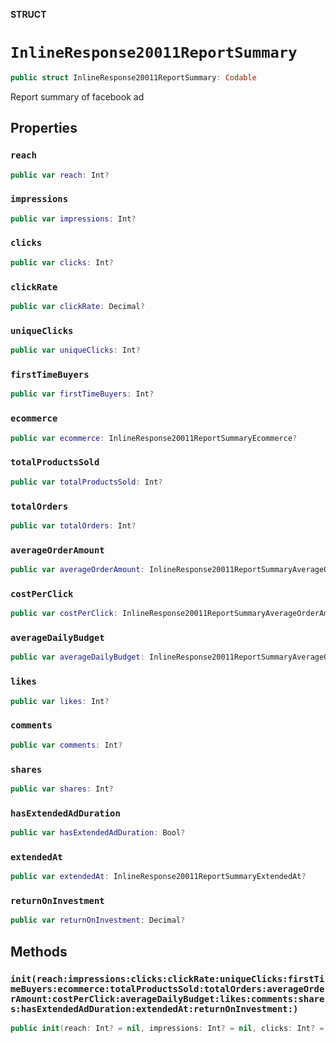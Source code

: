 **STRUCT**

# `InlineResponse20011ReportSummary`

```swift
public struct InlineResponse20011ReportSummary: Codable
```

Report summary of facebook ad

## Properties
### `reach`

```swift
public var reach: Int?
```

### `impressions`

```swift
public var impressions: Int?
```

### `clicks`

```swift
public var clicks: Int?
```

### `clickRate`

```swift
public var clickRate: Decimal?
```

### `uniqueClicks`

```swift
public var uniqueClicks: Int?
```

### `firstTimeBuyers`

```swift
public var firstTimeBuyers: Int?
```

### `ecommerce`

```swift
public var ecommerce: InlineResponse20011ReportSummaryEcommerce?
```

### `totalProductsSold`

```swift
public var totalProductsSold: Int?
```

### `totalOrders`

```swift
public var totalOrders: Int?
```

### `averageOrderAmount`

```swift
public var averageOrderAmount: InlineResponse20011ReportSummaryAverageOrderAmount?
```

### `costPerClick`

```swift
public var costPerClick: InlineResponse20011ReportSummaryAverageOrderAmount?
```

### `averageDailyBudget`

```swift
public var averageDailyBudget: InlineResponse20011ReportSummaryAverageOrderAmount?
```

### `likes`

```swift
public var likes: Int?
```

### `comments`

```swift
public var comments: Int?
```

### `shares`

```swift
public var shares: Int?
```

### `hasExtendedAdDuration`

```swift
public var hasExtendedAdDuration: Bool?
```

### `extendedAt`

```swift
public var extendedAt: InlineResponse20011ReportSummaryExtendedAt?
```

### `returnOnInvestment`

```swift
public var returnOnInvestment: Decimal?
```

## Methods
### `init(reach:impressions:clicks:clickRate:uniqueClicks:firstTimeBuyers:ecommerce:totalProductsSold:totalOrders:averageOrderAmount:costPerClick:averageDailyBudget:likes:comments:shares:hasExtendedAdDuration:extendedAt:returnOnInvestment:)`

```swift
public init(reach: Int? = nil, impressions: Int? = nil, clicks: Int? = nil, clickRate: Decimal? = nil, uniqueClicks: Int? = nil, firstTimeBuyers: Int? = nil, ecommerce: InlineResponse20011ReportSummaryEcommerce? = nil, totalProductsSold: Int? = nil, totalOrders: Int? = nil, averageOrderAmount: InlineResponse20011ReportSummaryAverageOrderAmount? = nil, costPerClick: InlineResponse20011ReportSummaryAverageOrderAmount? = nil, averageDailyBudget: InlineResponse20011ReportSummaryAverageOrderAmount? = nil, likes: Int? = nil, comments: Int? = nil, shares: Int? = nil, hasExtendedAdDuration: Bool? = nil, extendedAt: InlineResponse20011ReportSummaryExtendedAt? = nil, returnOnInvestment: Decimal? = nil)
```
